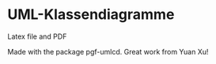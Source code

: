 # UML-Klassendiagramme
Latex file and PDF

Made with the package pgf-umlcd. Great work from Yuan Xu!
